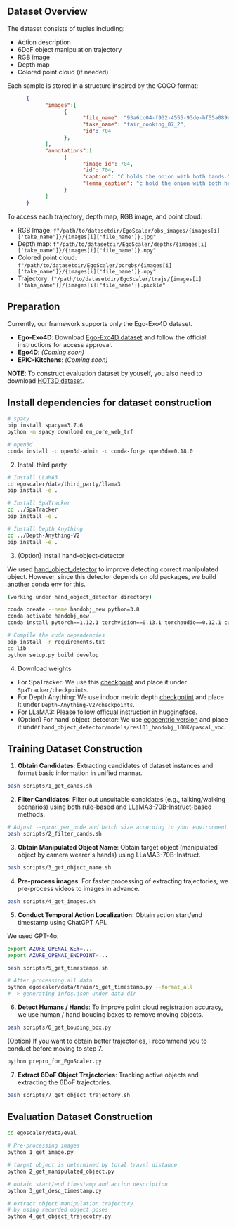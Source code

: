 ## Dataset Overview
The dataset consists of tuples including:
- Action description
- 6DoF object manipulation trajectory
- RGB image
- Depth map
- Colored point cloud (if needed)

Each sample is stored in a structure inspired by the COCO format:

```json
      {
            "images":[
                  {
                        "file_name": "93a6cc04-f932-4555-93de-bf55a089ac80_848.198", 
                        "take_name": "fair_cooking_07_2", 
                        "id": 704
                  },
            ],
            "annotations":[
                  {
                        "image_id": 704, 
                        "id": 704, 
                        "caption": "C holds the onion with both hands.", 
                        "lemma_caption": "c hold the onion with both hand ."
                  }
            ]
      }
```

To access each trajectory, depth map, RGB image, and point cloud:
- RGB Image: ```f"/path/to/datasetdir/EgoScaler/obs_images/{images[i]['take_name']}/{images[i]['file_name']}.jpg"```
- Depth map: ```f"/path/to/datasetdir/EgoScaler/depths/{images[i]['take_name']}/{images[i]['file_name']}.npy"```
- Colored point cloud: ```f"/path/to/datasetdir/EgoScaler/pcrgbs/{images[i]['take_name']}/{images[i]['file_name']}.npy"```
- Trajectory: ```f"/path/to/datasetdir/EgoScaler/trajs/{images[i]['take_name']}/{images[i]['file_name']}.pickle"```

## Preparation

Currently, our framework supports only the Ego-Exo4D dataset.

- **Ego-Exo4D**: Download [Ego-Exo4D dataset](https://ego-exo4d-data.org/) and follow the official instructions for access approval.
- **Ego4D**: *(Coming soon)*
- **EPIC-Kitchens**: *(Coming soon)*

**NOTE**: To construct evaluation dataset by youself, you also need to download [HOT3D dataset](https://www.projectaria.com/datasets/hot3D/).


## Install dependencies for dataset construction
```bash
# spacy
pip install spacy==3.7.6
python -m spacy download en_core_web_trf

# open3d
conda install -c open3d-admin -c conda-forge open3d==0.18.0
```

2. Install third party
```bash
# Install LLaMA3
cd egoscaler/data/third_party/llama3
pip install -e .

# Install SpaTracker
cd ../SpaTracker
pip install -e .

# Install Depth Anything
cd ../Depth-Anything-V2
pip install -e .
```

3. (Option) Install hand-object-detector

We used [hand_object_detector](https://github.com/ddshan/hand_object_detector) to improve detecting correct manipulated object.
However, since this detector depends on old packages, we build another conda env for this.
```bash
(working under hand_object_detector directory)

conda create --name handobj_new python=3.8
conda activate handobj_new
conda install pytorch==1.12.1 torchvision==0.13.1 torchaudio==0.12.1 cudatoolkit=11.3 -c pytorch

# Compile the cuda dependencies 
pip install -r requirements.txt
cd lib
python setup.py build develop
```

4. Download weights 
- For SpaTracker: We use this [checkpoint](https://drive.google.com/drive/folders/1UtzUJLPhJdUg2XvemXXz1oe6KUQKVjsZ) and place it under ```SpaTracker/checkpoints```.
- For Depth Anything: We use indoor metric depth [checkpotint](https://huggingface.co/depth-anything/Depth-Anything-V2-Metric-Hypersim-Large/resolve/main/depth_anything_v2_metric_hypersim_vitl.pth?download=true) and place it under ```Depth-Anything-V2/checkpoints```.
- For LLaMA3: Please follow officual instruction in [huggingface](https://huggingface.co/meta-llama).
- (Option) For hand_object_detector: We use [egocentric version](https://drive.google.com/open?id=1H2tWsZkS7tDF8q1-jdjx6V9XrK25EDbE) and place it under ```hand_object_detector/models/res101_handobj_100K/pascal_voc```.

## Training Dataset Construction
1. **Obtain Candidates**: Extracting candidates of dataset instances and format basic information in unified mannar.
```bash
bash scripts/1_get_cands.sh
```

2. **Filter Candidates**: Filter out unsuitable candidates (e.g., talking/walking scenarios) using both rule-based and LLaMA3-70B-Instruct-based methods.

```bash
# Adjust --nproc_per_node and batch size according to your environment
bash scripts/2_filter_cands.sh
```

3. **Obtain Manipulated Object Name**: Obtain target object (manipulated object by camera wearer's hands) using LLaMA3-70B-Instruct.

```bash
bash scripts/3_get_object_name.sh 
```

4. **Pre-process images**: For faster processing of extracting trajectories, we pre-process videos to images in advance.

```bash
bash scripts/4_get_images.sh
```

5. **Conduct Temporal Action Localization**: Obtain action start/end timestamp using ChatGPT API.

We used GPT-4o.

```bash
export AZURE_OPENAI_KEY=...
export AZURE_OPENAI_ENDPOINT=...

bash scripts/5_get_timestamps.sh

# After processing all data
python egoscaler/data/train/5_get_timestamp.py --format_all
# -> generating infos.json under data dir
```

6. **Detect Humans / Hands**: To improve point cloud registration accuracy, we use human / hand bouding boxes to remove moving objects.

```bash
bash scripts/6_get_bouding_box.py
```

(Option) If you want to obtain better trajectories, I recommend you to conduct before moving to step 7.
```bash
python prepro_for_EgoScaler.py
```

7. **Extract 6DoF Object Trajectories**: Tracking active objects and extracting the 6DoF trajectories.

```bash
bash scripts/7_get_object_trajectory.sh
```


## Evaluation Dataset Construction

```bash
cd egoscaler/data/eval
```

```bash
# Pre-processing images 
python 1_get_image.py 

# target object is determined by total travel distance
python 2_get_manipulated_object.py

# obtain start/end timestamp and action description 
python 3_get_desc_timestamp.py

# extract object manipulation trajectory
# by using recorded object poses
python 4_get_object_trajecotry.py
```